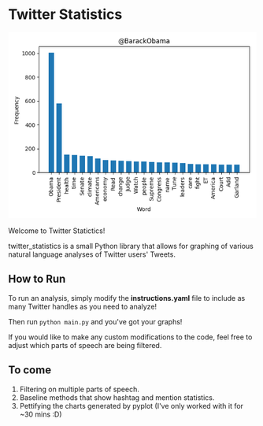 # Twitter Statistics

![Alt text](git_images/@BarackObama.png?raw=true "Sample Plot")

Welcome to Twitter Statictics!

twitter_statistics is a small Python library that allows for graphing
of various natural language analyses of Twitter users' Tweets.

## How to Run

To run an analysis, simply modify the **instructions.yaml** file to include
as many Twitter handles as you need to analyze!

Then run `python main.py` and you've got your graphs!

If you would like to make any custom modifications to the code, feel free to
adjust which parts of speech are being filtered.

## To come

1. Filtering on multiple parts of speech.
2. Baseline methods that show hashtag and mention statistics.
3. Pettifying the charts generated by pyplot (I've only worked with it for ~30 mins :D)
